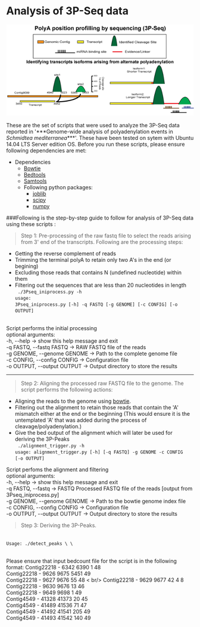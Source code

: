 # Analysis of 3P-Seq data

<p align="center">
<img src="https://github.com/VairavanL/3PSeq_analysis/blob/master/3P_Header.gif"/>
</p>
These are the set of scripts that were used to analyze the 3P-Seq data reported in '***Genome-wide analysis of polyadenylation events in <i>Schmidtea mediterranea</i>***'. These have been tested on sytem with Ubuntu 14.04 LTS Server edition OS. Before you run these scripts, please ensure following dependencies are met:

* Dependencies
  * <a href="http://bowtie-bio.sourceforge.net/index.shtml" target="_blank">Bowtie</a>
  * <a href="http://bedtools.readthedocs.org/en/latest/" target="_blank">Bedtools</a>
  * <a href="http://samtools.sourceforge.net/">Samtools</a>
  * Following python packages:
    * <a href="https://pypi.python.org/pypi/joblib">joblib</a>
    * <a href="http://www.scipy.org/">scipy</a>
    * <a href="http://www.numpy.org/">numpy</a>

###Following is the step-by-step guide to follow for analysis of 3P-Seq data using these scripts :
> Step 1: Pre-processing of the raw fastq file to select the reads arising from 3' end of the transcripts. Following are the processing steps:<br/>
  * Getting the reverse complement of reads
  * Trimming the terminal polyA to retain only two A's in the end (or begining)
  * Excluding those reads that contains N (undefined nucleotide) within them
  * Filtering out the sequences that are less than 20 nucleotides in length <br/>
<code> ./3Pseq_iniprocess.py -h </code><br/>
<code>usage: 3Pseq_iniprocess.py [-h] -q FASTQ [-g GENOME] [-c CONFIG] [-o OUTPUT] </code><br/>

Script performs the initial processing <br/>
optional arguments: <br/>
-h, --help -> show this help message and exit <br/>
-q FASTQ, --fastq FASTQ ->  RAW FASTQ file of the reads <br/>
-g GENOME, --genome GENOME -> Path to the complete genome file <br/>
-c CONFIG, --config CONFIG -> Configuration file <br/>
-o OUTPUT, --output OUTPUT -> Output directory to store the results <br/>

- - - -

> Step 2: Aligning the processed raw FASTQ file to the genome. The script performs the following actions:
  * Aligning the reads to the genome using <a href="http://bowtie-bio.sourceforge.net/index.shtml" target="_blank">bowtie</a>.</br>
  * Filtering out the alignment to retain those reads that contain the 'A' mismatch either at the end or the beginning (This would ensure it is the untemplated 'A' that was added during the process of cleavage/polyadenylation.)<br/>
  * Give the bed output of the alignment which will later be used for deriving the 3P-Peaks <br/>
<code> ./alignment_trigger.py -h</code><br/>
<code>usage: alignment_trigger.py [-h] [-q FASTQ] -g GENOME -c CONFIG [-o OUTPUT]</code><br/>

Script perfoms the alignment and filtering <br/>
optional arguments: <br/>
-h, --help -> show this help message and exit <br/>
-q FASTQ, --fastq  -> FASTQ Processed FASTQ file of the reads [output from 3Pseq_iniprocess.py] </br>
-g GENOME, --genome GENOME -> Path to the bowtie genome index file </br>
-c CONFIG, --config CONFIG -> Configuration file </br>
-o OUTPUT, --output OUTPUT -> Output directory to store the results </br>

> Step 3: Deriving the 3P-Peaks.<br/>
<code>
Usage: ./detect_peaks \<bedcount_file\> \<readcut-off\>
</code><br/>

Please ensure that input bedcount file for the script is in the following format:
Contig22218     -       6342    6390    1       48 <br/>
Contig22218     -       9626    9675    5451    49 <br/>
Contig22218     -       9627    9676    55   48  < br/>
Contig22218     -       9629    9677    42       4 8   <br/>
Contig22218     -       9630    9676    13      46<br/>
Contig22218     -       9649    9698    1       49<br/>
Contig4549      -       41328   41373   20      45<br/>
Contig4549      -       41489   41536   71      47<br/>
Contig4549      -       41492   41541   205     49<br/>
Contig4549      -       41493   41542   140     49<br/>



